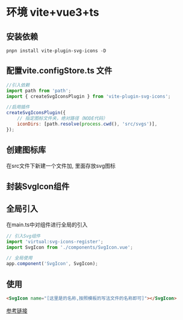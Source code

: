 # 环境 vite+vue3+ts

## 安装依赖

```text
pnpn install vite-plugin-svg-icons -D
```

## 配置vite.configStore.ts 文件

```js
//引入依赖
import path from 'path';
import { createSvgIconsPlugin } from 'vite-plugin-svg-icons';

//启用插件
createSvgIconsPlugin({
	// 指定图标文件夹，绝对路径（NODE代码）
	iconDirs: [path.resolve(process.cwd(), 'src/svgs')],
});
```

## 创建图标库

在src文件下新建一个文件加, 里面存放svg图标

## 封装SvgIcon组件

## 全局引入

在main.ts中对组件进行全局的引入

```js
// 引入Svg组件
import 'virtual:svg-icons-register';
import SvgIcon from './components/SvgIcon.vue';

// 全局使用
app.component('SvgIcon', SvgIcon);
```

## 使用

```html
<SvgIcon name="[这里是的名称,按照模板的写法文件的名称即可]"></SvgIcon>
```

[参考链接](https://blog.csdn.net/qq_34205305/article/details/128963722)
